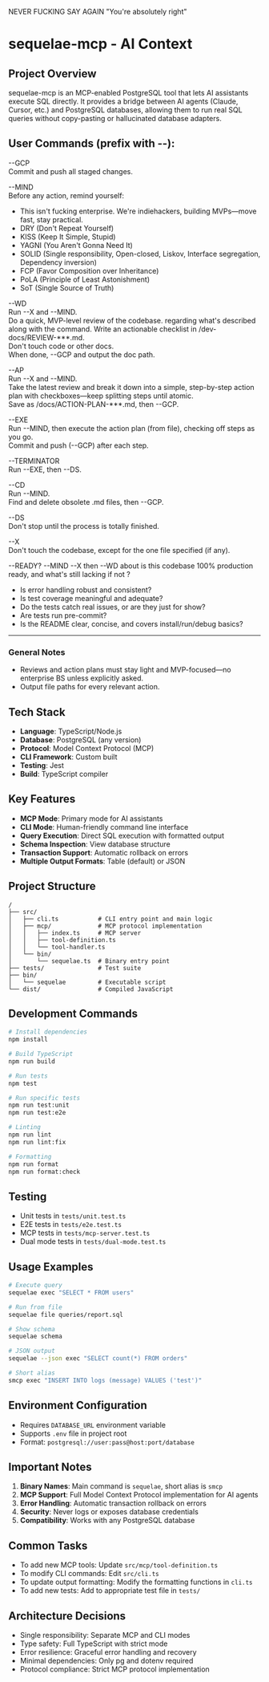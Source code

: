 NEVER FUCKING SAY AGAIN "You're absolutely right"


# sequelae-mcp - AI Context

## Project Overview
sequelae-mcp is an MCP-enabled PostgreSQL tool that lets AI assistants execute SQL directly. It provides a bridge between AI agents (Claude, Cursor, etc.) and PostgreSQL databases, allowing them to run real SQL queries without copy-pasting or hallucinated database adapters.

## User Commands (prefix with --):

--GCP  
Commit and push all staged changes.

--MIND  
Before any action, remind yourself:  
- This isn't fucking enterprise. We're indiehackers, building MVPs—move fast, stay practical.
- DRY (Don't Repeat Yourself)
- KISS (Keep It Simple, Stupid)
- YAGNI (You Aren't Gonna Need It)
- SOLID (Single responsibility, Open-closed, Liskov, Interface segregation, Dependency inversion)
- FCP (Favor Composition over Inheritance)
- PoLA (Principle of Least Astonishment)
- SoT (Single Source of Truth)

--WD  
Run --X and --MIND.  
Do a quick, MVP-level review of the codebase. regarding what's described along with the command. 
Write an actionable checklist in /dev-docs/REVIEW-***.md.  
Don't touch code or other docs.  
When done, --GCP and output the doc path.

--AP  
Run --X and --MIND.  
Take the latest review and break it down into a simple, step-by-step action plan with checkboxes—keep splitting steps until atomic.  
Save as /docs/ACTION-PLAN-***.md, then --GCP.

--EXE  
Run --MIND, then execute the action plan (from file), checking off steps as you go.  
Commit and push (--GCP) after each step.

--TERMINATOR  
Run --EXE, then --DS.

--CD  
Run --MIND.  
Find and delete obsolete .md files, then --GCP.

--DS  
Don't stop until the process is totally finished.

--X  
Don't touch the codebase, except for the one file specified (if any).

--READY? --MIND --X then --WD about is this codebase 100% production ready, and what's still lacking if not ? 
- Is error handling robust and consistent?
- Is test coverage meaningful and adequate?
- Do the tests catch real issues, or are they just for show?
- Are tests run pre-commit?
- Is the README clear, concise, and covers install/run/debug basics?

---

### General Notes

- Reviews and action plans must stay light and MVP-focused—no enterprise BS unless explicitly asked.
- Output file paths for every relevant action.


## Tech Stack
- **Language**: TypeScript/Node.js
- **Database**: PostgreSQL (any version)
- **Protocol**: Model Context Protocol (MCP)
- **CLI Framework**: Custom built
- **Testing**: Jest
- **Build**: TypeScript compiler

## Key Features
- **MCP Mode**: Primary mode for AI assistants
- **CLI Mode**: Human-friendly command line interface
- **Query Execution**: Direct SQL execution with formatted output
- **Schema Inspection**: View database structure
- **Transaction Support**: Automatic rollback on errors
- **Multiple Output Formats**: Table (default) or JSON

## Project Structure
```
/
├── src/
│   ├── cli.ts           # CLI entry point and main logic
│   ├── mcp/             # MCP protocol implementation
│   │   ├── index.ts     # MCP server
│   │   ├── tool-definition.ts
│   │   └── tool-handler.ts
│   └── bin/
│       └── sequelae.ts  # Binary entry point
├── tests/               # Test suite
├── bin/
│   └── sequelae         # Executable script
└── dist/                # Compiled JavaScript
```

## Development Commands
```bash
# Install dependencies
npm install

# Build TypeScript
npm run build

# Run tests
npm test

# Run specific tests
npm run test:unit
npm run test:e2e

# Linting
npm run lint
npm run lint:fix

# Formatting
npm run format
npm run format:check
```

## Testing
- Unit tests in `tests/unit.test.ts`
- E2E tests in `tests/e2e.test.ts`
- MCP tests in `tests/mcp-server.test.ts`
- Dual mode tests in `tests/dual-mode.test.ts`

## Usage Examples
```bash
# Execute query
sequelae exec "SELECT * FROM users"

# Run from file
sequelae file queries/report.sql

# Show schema
sequelae schema

# JSON output
sequelae --json exec "SELECT count(*) FROM orders"

# Short alias
smcp exec "INSERT INTO logs (message) VALUES ('test')"
```

## Environment Configuration
- Requires `DATABASE_URL` environment variable
- Supports `.env` file in project root
- Format: `postgresql://user:pass@host:port/database`

## Important Notes
1. **Binary Names**: Main command is `sequelae`, short alias is `smcp`
2. **MCP Support**: Full Model Context Protocol implementation for AI agents
3. **Error Handling**: Automatic transaction rollback on errors
4. **Security**: Never logs or exposes database credentials
5. **Compatibility**: Works with any PostgreSQL database

## Common Tasks
- To add new MCP tools: Update `src/mcp/tool-definition.ts`
- To modify CLI commands: Edit `src/cli.ts`
- To update output formatting: Modify the formatting functions in `cli.ts`
- To add new tests: Add to appropriate test file in `tests/`

## Architecture Decisions
- Single responsibility: Separate MCP and CLI modes
- Type safety: Full TypeScript with strict mode
- Error resilience: Graceful error handling and recovery
- Minimal dependencies: Only pg and dotenv required
- Protocol compliance: Strict MCP protocol implementation